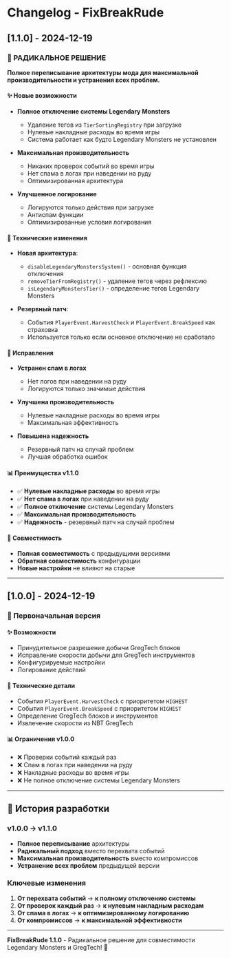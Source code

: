# Changelog - FixBreakRude

## [1.1.0] - 2024-12-19

### 🚀 РАДИКАЛЬНОЕ РЕШЕНИЕ

**Полное переписывание архитектуры мода для максимальной производительности и устранения всех проблем.**

#### ✨ Новые возможности

- **Полное отключение системы Legendary Monsters**
  - Удаление тегов из `TierSortingRegistry` при загрузке
  - Нулевые накладные расходы во время игры
  - Система работает как будто Legendary Monsters не установлен

- **Максимальная производительность**
  - Никаких проверок событий во время игры
  - Нет спама в логах при наведении на руду
  - Оптимизированная архитектура

- **Улучшенное логирование**
  - Логируются только действия при загрузке
  - Антиспам функции
  - Оптимизированные условия логирования

#### 🔧 Технические изменения

- **Новая архитектура**:
  - `disableLegendaryMonstersSystem()` - основная функция отключения
  - `removeTierFromRegistry()` - удаление тегов через рефлексию
  - `isLegendaryMonstersTier()` - определение тегов Legendary Monsters

- **Резервный патч**:
  - События `PlayerEvent.HarvestCheck` и `PlayerEvent.BreakSpeed` как страховка
  - Используется только если основное отключение не сработало

#### 🐛 Исправления

- **Устранен спам в логах**
  - Нет логов при наведении на руду
  - Логируются только значимые действия

- **Улучшена производительность**
  - Нулевые накладные расходы во время игры
  - Максимальная эффективность

- **Повышена надежность**
  - Резервный патч на случай проблем
  - Лучшая обработка ошибок

#### 📊 Преимущества v1.1.0

- ✅ **Нулевые накладные расходы** во время игры
- ✅ **Нет спама в логах** при наведении на руду
- ✅ **Полное отключение** системы Legendary Monsters
- ✅ **Максимальная производительность**
- ✅ **Надежность** - резервный патч на случай проблем

#### 🔄 Совместимость

- **Полная совместимость** с предыдущими версиями
- **Обратная совместимость** конфигурации
- **Новые настройки** не влияют на старые

---

## [1.0.0] - 2024-12-19

### 🎯 Первоначальная версия

#### ✨ Возможности

- Принудительное разрешение добычи GregTech блоков
- Исправление скорости добычи для GregTech инструментов
- Конфигурируемые настройки
- Логирование действий

#### 🔧 Технические детали

- События `PlayerEvent.HarvestCheck` с приоритетом `HIGHEST`
- События `PlayerEvent.BreakSpeed` с приоритетом `HIGHEST`
- Определение GregTech блоков и инструментов
- Извлечение скорости из NBT GregTech

#### 📊 Ограничения v1.0.0

- ❌ Проверки событий каждый раз
- ❌ Спам в логах при наведении на руду
- ❌ Накладные расходы во время игры
- ❌ Не полное отключение системы Legendary Monsters

---

## 🔄 История разработки

### v1.0.0 → v1.1.0
- **Полное переписывание** архитектуры
- **Радикальный подход** вместо перехвата событий
- **Максимальная производительность** вместо компромиссов
- **Устранение всех проблем** предыдущей версии

### Ключевые изменения
1. **От перехвата событий** → **к полному отключению системы**
2. **От проверок каждый раз** → **к нулевым накладным расходам**
3. **От спама в логах** → **к оптимизированному логированию**
4. **От компромиссов** → **к максимальной эффективности**

---

**FixBreakRude 1.1.0** - Радикальное решение для совместимости Legendary Monsters и GregTech! 🎯 